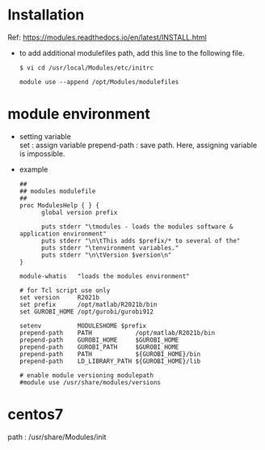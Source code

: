 # Installation
Ref: https://modules.readthedocs.io/en/latest/INSTALL.html
- to add additional modulefiles path, add this line to the following file.
	```
	$ vi cd /usr/local/Modules/etc/initrc
	
	module use --append /opt/Modules/modulefiles
	```
# module environment
- setting variable  
	set : assign variable
	prepend-path : save path. Here, assigning variable is impossible.

- example
	```
	##
	## modules modulefile
	##
	proc ModulesHelp { } {
		  global version prefix

		  puts stderr "\tmodules - loads the modules software & application environment"
		  puts stderr "\n\tThis adds $prefix/* to several of the"
		  puts stderr "\tenvironment variables."
		  puts stderr "\n\tVersion $version\n"
	}

	module-whatis   "loads the modules environment"

	# for Tcl script use only
	set version     R2021b
	set prefix      /opt/matlab/R2021b/bin
	set GUROBI_HOME /opt/gurobi/gurobi912

	setenv          MODULESHOME $prefix
	prepend-path    PATH            /opt/matlab/R2021b/bin
	prepend-path    GUROBI_HOME     $GUROBI_HOME
	prepend-path    GUROBI_PATH     $GUROBI_HOME
	prepend-path    PATH            ${GUROBI_HOME}/bin
	prepend-path    LD_LIBRARY_PATH ${GUROBI_HOME}/lib

	# enable module versioning modulepath
	#module use /usr/share/modules/versions

	```

# centos7
path : /usr/share/Modules/init
